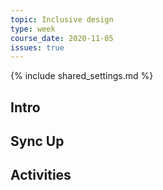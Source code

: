 ```yaml
---
topic: Inclusive design
type: week
course_date: 2020-11-05
issues: true
---
```


{% include shared_settings.md %}

## Intro

## Sync Up

## Activities

<!--
{::options auto_id_prefix="w13-" /}
{: .aside-wrapper}
<span class="highlighter">
[W13 Slides](files/w13.min.pdf){:target="_blank"} (PDF, 221 KB)
</span>


## Agenda

- Submitting Proj 3
- Accessibility + Inclusive Design
- Starting Proj 4
    - Proj 4 nav markup

## Homework
- Continue working on Project 4 markup and mobile styles

Old title: Forms + CSS variables

{::options auto_id_prefix="w10-" /}
 {: .aside-wrapper}
<span class="highlighter">
[W10 Slides](files/w10.min.pdf){:target="_blank"} (PDF, 62 KB)
</span>

## Agenda

- Discuss readings
- Questions about comps
- Merging project 2
- Setting up project 3
- Hands-on with form markup
- CSS variables

## Resources
- [Your first HTML form](https://developer.mozilla.org/en-US/docs/Learn/HTML/Forms/Your_first_HTML_form)
- [Learn CSS Variables in 5 minutes](https://www.freecodecamp.org/news/learn-css-variables-in-5-minutes-80cf63b4025d/) (ignore the section titled "How to access variables with JavaScript," as it's not relevant to this class)

## Homework

**For next week  11/7**
- 🎉 no class 🎉
-  Project 4 competitor analysis due (submit to [Google Drive](https://drive.google.com/drive/u/0/folders/11BqHx7wEOcq8eTKM_2WdC0gjGqAeekTS))
- Project 4 content due (submit to [Google Drive](https://drive.google.com/drive/u/0/folders/11BqHx7wEOcq8eTKM_2WdC0gjGqAeekTS)
- Work on your markup and styles for Project 3] (nothing to turn in, tho)

**For 11/14**
-  Project 3 due
  - We will spend the first half of the class doing some troubleshooting Project 3, but you should show up with the project as close to done as possible
-  Project 4 sketches and designs due
-->

